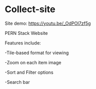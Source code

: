# Collect-site

Site demo: https://youtu.be/_OdPOl7zf5g

PERN Stack Website

Features include:

-Tile-based format for viewing

-Zoom on each item image

-Sort and Filter options

-Search bar
